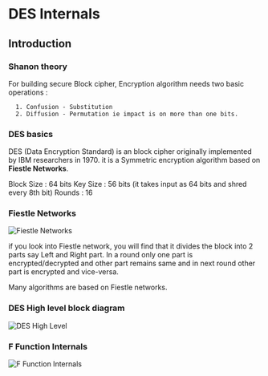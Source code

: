 # DES Internals #

## Introduction ##

### Shanon theory ###
For building secure Block cipher, Encryption algorithm needs two basic operations :
```
  1. Confusion - Substitution
  2. Diffusion - Permutation ie impact is on more than one bits.
```

### DES basics ###
DES (Data Encryption Standard) is an block cipher originally implemented by IBM researchers in 1970. it is a Symmetric encryption algorithm based on **Fiestle Networks**. 

Block Size : 64 bits
Key Size : 56 bits (it takes input as 64 bits and shred every 8th bit)
Rounds : 16

### Fiestle Networks ###
![Fiestle Networks](https://github.com/SasanLabs/SasanCiphers/blob/master/docs/FiestleNetworks.png)

if you look into Fiestle network, you will find that it divides the block into 2 parts say Left and Right part. In a round only one part is encrypted/decrypted and other part remains same and in next round other part is encrypted and vice-versa. 

Many algorithms are based on Fiestle networks.

### DES High level block diagram ###
![DES High Level](https://github.com/SasanLabs/SasanCiphers/blob/master/docs/HighLevel%20DES.png)

### F Function Internals ###
![F Function Internals](https://github.com/SasanLabs/SasanCiphers/blob/master/docs/FFunction%20HighLevel%20Diagram.png)
